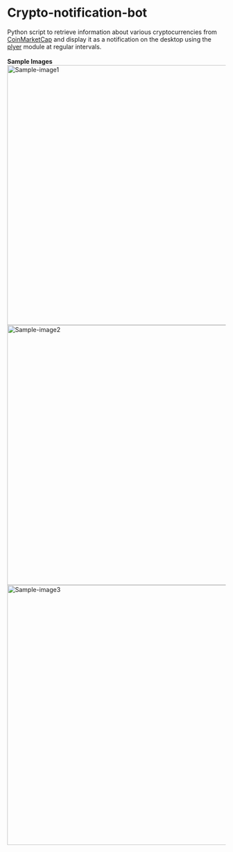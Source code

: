 # Crypto-notification-bot
Python script to retrieve information about various cryptocurrencies from [CoinMarketCap](https://coinmarketcap.com/) and display it as a notification on the desktop using the [plyer](https://plyer.readthedocs.io/en/latest/) module at regular intervals.
<br>
<br>
<b>Sample Images</b><br>
<img width="600" alt="Sample-image1" src="https://user-images.githubusercontent.com/76609501/158319761-a4f704e7-fcdb-403d-bc76-120cf3ed3a63.png"><br>
<img width="600" alt="Sample-image2" src="https://user-images.githubusercontent.com/76609501/158319810-88cb68bc-5ff4-48f5-b6b0-5f9c75af1a99.png"><br>
<img width="600" alt="Sample-image3" src="https://user-images.githubusercontent.com/76609501/158319821-5de087a8-90b7-450a-8f03-3a225d4b6d65.png"><br>

